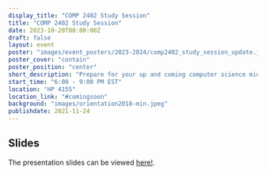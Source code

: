 ```yaml
---
display_title: "COMP 2402 Study Session"
title: "COMP 2402 Study Session"
date: 2023-10-20T00:00:00Z
draft: false
layout: event
poster: "images/event_posters/2023-2024/comp2402_study_session_update.jpg"
poster_cover: "contain"
poster_position: "center"
short_description: "Prepare for your up and coming computer science midterm!"
start_time: "6:00 - 9:00 PM EST"
location: "HP 4155"
location_link: "#comingsoon"
background: "images/orientation2018-min.jpeg"
publishdate: 2021-11-24
---
```

## Slides
The presentation slides can be viewed [here!](/pdfs/2023-2024/COMP2402_Midterm_Review.pdf).